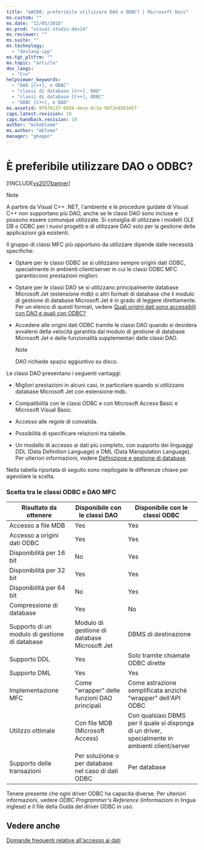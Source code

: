 ```yaml
---
title: "&#200; preferibile utilizzare DAO o ODBC? | Microsoft Docs"
ms.custom: ""
ms.date: "12/05/2016"
ms.prod: "visual-studio-dev14"
ms.reviewer: ""
ms.suite: ""
ms.technology: 
  - "devlang-cpp"
ms.tgt_pltfrm: ""
ms.topic: "article"
dev_langs: 
  - "C++"
helpviewer_keywords: 
  - "DAO [C++], e ODBC"
  - "classi di database [C++], DAO"
  - "classi di database [C++], ODBC"
  - "ODBC [C++], e DAO"
ms.assetid: 9f67613f-0056-4ece-8c3a-9872e9563d57
caps.latest.revision: 10
caps.handback.revision: 10
author: "mikeblome"
ms.author: "mblome"
manager: "ghogen"
---
```

# &#200; preferibile utilizzare DAO o ODBC?
[!INCLUDE[vs2017banner](../assembler/inline/includes/vs2017banner.md)]

> [!NOTE]
>  A partire da Visual C\+\+ .NET, l'ambiente e le procedure guidate di Visual C\+\+ non supportano più DAO, anche se le classi DAO sono incluse e possono essere comunque utilizzate.  Si consiglia di utilizzare i modelli OLE DB o ODBC per i nuovi progetti e  di utilizzare DAO solo per la gestione delle applicazioni già esistenti.  
  
 Il gruppo di classi MFC più opportuno da utilizzare  dipende dalle necessità specifiche:  
  
-   Optare per le classi ODBC se si utilizzano sempre origini dati ODBC, specialmente in ambienti client\/server in cui le classi ODBC MFC garantiscono prestazioni migliori.  
  
-   Optare per le classi DAO se si utilizzano principalmente database Microsoft Jet \(estensione mdb\) o altri formati di database che il modulo di gestione di database Microsoft Jet è in grado di leggere direttamente.  Per un elenco di questi formati, vedere [Quali origini dati sono accessibili con DAO e quali con ODBC?](../data/what-data-sources-can-i-access-with-dao-and-odbc-q.md)  
  
-   Accedere alle origini dati ODBC tramite le classi DAO quando si desidera avvalersi della velocità garantita dal modulo di gestione di database Microsoft Jet e delle funzionalità supplementari delle classi DAO.  
  
    > [!NOTE]
    >  DAO richiede spazio aggiuntivo su disco.  
  
 Le classi DAO presentano i seguenti vantaggi:  
  
-   Migliori prestazioni in alcuni casi, in particolare quando si utilizzano database Microsoft Jet con estensione mdb.  
  
-   Compatibilità con le classi ODBC e con Microsoft Access Basic e Microsoft Visual Basic.  
  
-   Accesso alle regole di convalida.  
  
-   Possibilità di specificare relazioni tra tabelle.  
  
-   Un modello di accesso ai dati più completo, con supporto dei linguaggi DDL \(Data Definition Language\) e DML \(Data Manipulation Language\).  Per ulteriori informazioni, vedere [Definizione e gestione di database](../data/are-ddl-and-dml-supported-q.md).  
  
 Nella tabella riportata di seguito sono riepilogate le differenze chiave per agevolare la scelta.  
  
### Scelta tra le classi ODBC e DAO MFC  
  
|Risultato da ottenere|Disponibile con le classi DAO|Disponibile con le classi ODBC|  
|---------------------------|-----------------------------------|------------------------------------|  
|Accesso a file MDB|Yes|Yes|  
|Accesso a origini dati ODBC|Yes|Yes|  
|Disponibilità per 16 bit|No|Yes|  
|Disponibilità per 32 bit|Yes|Yes|  
|Disponibilità per 64 bit|No|Yes|  
|Compressione di database|Yes|No|  
|Supporto di un modulo di gestione di database|Modulo di gestione di database Microsoft Jet|DBMS di destinazione|  
|Supporto DDL|Yes|Solo tramite chiamate ODBC dirette|  
|Supporto DML|Yes|Yes|  
|Implementazione MFC|Come "wrapper" delle funzioni DAO principali|Come astrazione semplificata anziché "wrapper" dell'API ODBC|  
|Utilizzo ottimale|Con file MDB \(Microsoft Access\)|Con qualsiasi DBMS per il quale si disponga di un driver, specialmente in ambienti client\/server|  
|Supporto delle transazioni|Per soluzione o per database nel caso di dati ODBC|Per database|  
  
 Tenere presente che ogni driver ODBC ha capacità diverse.  Per ulteriori informazioni, vedere *ODBC Programmer's Reference* \(informazioni in lingua inglese\) e il file della Guida del driver ODBC in uso.  
  
## Vedere anche  
 [Domande frequenti relative all'accesso ai dati](../data/data-access-frequently-asked-questions-mfc-data-access.md)